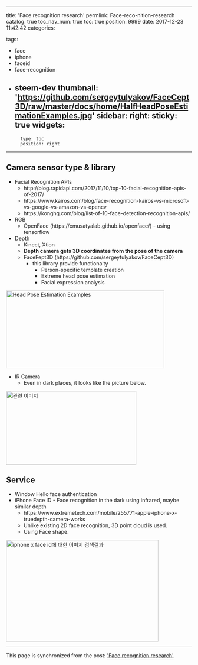 
---
title: 'Face recognition research'
permlink: Face-reco-nition-research
catalog: true
toc_nav_num: true
toc: true
position: 9999
date: 2017-12-23 11:42:42
categories:

tags:
- face
- iphone
- faceid
- face-recognition
- steem-dev
thumbnail: 'https://github.com/sergeytulyakov/FaceCept3D/raw/master/docs/home/HalfHeadPoseEstimationExamples.jpg'
sidebar:
    right:
        sticky: true
widgets:
    -
        type: toc
        position: right
---


<h2>Camera sensor type &amp; library</h2>
<ul>
 	<li>Facial Recognition APIs
<ul>
 	<li>http://blog.rapidapi.com/2017/11/10/top-10-facial-recognition-apis-of-2017/</li>
 	<li>https://www.kairos.com/blog/face-recognition-kairos-vs-microsoft-vs-google-vs-amazon-vs-opencv</li>
 	<li>https://konghq.com/blog/list-of-10-face-detection-recognition-apis/</li>
</ul>
</li>
 	<li>RGB
<ul>
 	<li>OpenFace (https://cmusatyalab.github.io/openface/) - using tensorflow</li>
</ul>
</li>
 	<li>Depth
<ul>
 	<li>Kinect, Xtion</li>
 	<li><strong>Depth camera gets 3D coordinates from the pose of the camera</strong></li>
 	<li>FaceFept3D (https://github.com/sergeytulyakov/FaceCept3D)
<ul>
 	<li>this library provide functionalty
<ul>
 	<li>Person-specific template creation</li>
 	<li>Extreme head pose estimation</li>
 	<li>Facial expression analysis</li>
</ul>
</li>
</ul>
</li>
</ul>
</li>
</ul>
<img class="" src="https://github.com/sergeytulyakov/FaceCept3D/raw/master/docs/home/HalfHeadPoseEstimationExamples.jpg" alt="Head Pose Estimation Examples" width="429" height="210" />
<ul>
 	<li>IR Camera
<ul>
 	<li>Even in dark places, it looks like the picture below.</li>
</ul>
</li>
</ul>
<img class="" src="https://i.ytimg.com/vi/CvwEtCCQxjI/maxresdefault.jpg" alt="관련 이미지" width="353" height="199" />
<h2>Service</h2>
<ul>
 	<li>Window Hello face authentication</li>
 	<li>iPhone Face ID - Face recognition in the dark using infrared, maybe similar depth
<ul>
 	<li>https://www.extremetech.com/mobile/255771-apple-iphone-x-truedepth-camera-works</li>
 	<li>Unlike existing 2D face recognition, 3D point cloud is used.</li>
 	<li>Using Face shape.</li>
</ul>
</li>
</ul>
<img class="" src="https://cdn.vox-cdn.com/thumbor/obsfN6XDEtqznaXHetezT35CRpI=/0x0:2040x1360/1200x800/filters:focal(857x517:1183x843)/cdn.vox-cdn.com/uploads/chorus_image/image/56645395/face_id.0.jpeg" alt="iphone x face id에 대한 이미지 검색결과" width="413" height="275" />

- - -

This page is synchronized from the post: ['Face recognition research'](https://steempeak.com/@jacobyu/face-recognition-research)
